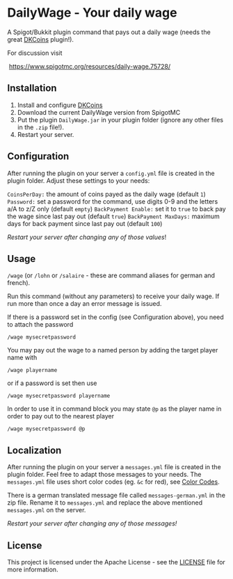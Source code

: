 # DailyWage - Your daily wage

A Spigot/Bukkit plugin command that pays out a daily wage (needs the great [DKCoins](https://github.com/DevKrieger/DKCoins) plugin!).

For discussion visit

​	https://www.spigotmc.org/resources/daily-wage.75728/


## Installation 

 1. Install and configure [DKCoins](https://github.com/DevKrieger/DKCoins)
 2. Download the current DailyWage version from SpigotMC
 3. Put the plugin `DailyWage.jar` in your plugin folder (ignore any other files in the `.zip` file!).
 4. Restart your server.

## Configuration

After running the plugin on your server a `config.yml` file is created in the plugin folder. Adjust these settings to your needs:

`CoinsPerDay:` the amount of coins payed as the daily wage (default `1`)
`Password:` set a password for the command, use digits 0-9 and the letters a/A to z/Z only (default `empty`)
`BackPayment Enable:` set it to `true` to back pay the wage since last pay out (default `true`)
`BackPayment MaxDays:` maximum days for back payment since last pay out (default `100`)

*Restart your server after changing any of those values*!

## Usage

`/wage` (or `/lohn` or `/salaire`  - these are command aliases for german and french).

Run this command (without any parameters) to receive your daily wage. If run more than once a day an error message is issued.

If there is a password set in the config (see Configuration above), you need to attach the password

`/wage mysecretpassword`

You may pay out the wage to a named person by adding the target player name with

`/wage playername`

or if a password is set then use

`/wage mysecretpassword playername`

In order to use it in command block you may state `@p` as the player name in order to pay out to the nearest player

`/wage mysecretpassword @p`

## Localization

After running the plugin on your server a `messages.yml` file is created in the plugin folder.  Feel free to adapt those messages to your needs. The `messages.yml` file uses short color codes (eg. `&c` for red), see [Color Codes](https://github.com/Bukkit/Bukkit/blob/master/src/main/java/org/bukkit/ChatColor.java).

There is a german translated message file called `messages-german.yml` in the zip file. Rename it to `messages.yml` and replace the above mentioned `messages.yml` on the server.

*Restart your server after changing any of those messages!*


## License

This project is licensed under the Apache License - see the [LICENSE](LICENSE) file for more information.
